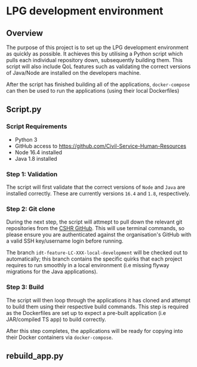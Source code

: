 # LPG development environment

## Overview

The purpose of this project is to set up the LPG development environment as quickly as possible. It achieves this by utilising a Python script which pulls each individual repository down, subsequently building them. This script will also include QoL features such as validating the correct versions of Java/Node are installed on the developers machine.

After the script has finished building all of the applications, `docker-compose` can then be used to run the applications (using their local Dockerfiles)

## Script.py

### Script Requirements

- Python 3
- GitHub access to https://github.com/Civil-Service-Human-Resources
- Node 16.4 installed
- Java 1.8 installed

### Step 1: Validation

The script will first validate that the correct versions of `Node` and `Java` are installed correctly. These are currently versions `16.4` and `1.8`, respectively.

### Step 2: Git clone

During the next step, the script will attmept to pull down the relevant git repositories from the [CSHR GitHub](https://github.com/Civil-Service-Human-Resources). This will use terminal commands, so please ensure you are authenticated against the organisation's GitHub with a valid SSH key/username login before running.

The branch `idt-feature-LC-XXX-local-development` will be checked out to automatically; this branch contains the specific quirks that each project requires to run smoothly in a local environment (i.e missing flyway migrations for the Java applications).

### Step 3: Build

The script will then loop through the applications it has cloned and attempt to build them using their respective build commands. This step is required as the Dockerfiles are set up to expect a pre-built application (i.e JAR/compiled TS app) to build correctly.

After this step completes, the applications will be ready for copying into their Docker containers via `docker-compose`.

## rebuild_app.py